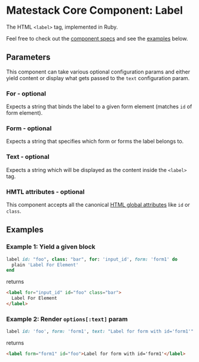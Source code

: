 # Matestack Core Component: Label

The HTML `<label>` tag, implemented in Ruby.

Feel free to check out the [component specs](/spec/usage/components/label_spec.rb) and see the [examples](#examples) below.

## Parameters
This component can take various optional configuration params and either yield content or display what gets passed to the `text` configuration param.

### For - optional
Expects a string that binds the label to a given form element (matches `id` of form element).

### Form - optional
Expects a string that specifies which form or forms the label belongs to.

### Text - optional
Expects a string which will be displayed as the content inside the `<label>` tag.

### HMTL attributes - optional
This component accepts all the canonical [HTML global attributes](https://www.w3schools.com/tags/ref_standardattributes.asp) like `id` or `class`.

## Examples

### Example 1: Yield a given block

```ruby
label id: "foo", class: "bar", for: 'input_id', form: 'form1' do
  plain 'Label For Element'
end
```

returns

```html
<label for="input_id" id="foo" class="bar">
  Label For Element
</label>
```

### Example 2: Render `options[:text]` param

```ruby
label id: 'foo', form: 'form1', text: "Label for form with id='form1'"
```

returns

```html
<label form="form1" id="foo">Label for form with id='form1'</label>
```

